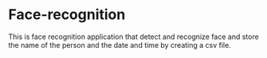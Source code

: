 # Face-recognition
This is face recognition application that detect and recognize face and store the name of the person and the date and time by creating a csv file.
